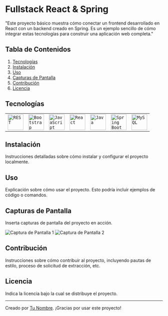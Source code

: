 # Fullstack React & Spring

"Este proyecto básico muestra cómo conectar un frontend desarrollado en React con un backend creado en Spring. Es un ejemplo sencillo de cómo integrar estas tecnologías para construir una aplicación web completa."

## Tabla de Contenidos

1. [Tecnologías](#tecnologías)
2. [Instalación](#instalación)
3. [Uso](#uso)
4. [Capturas de Pantalla](#capturas-de-pantalla)
5. [Contribución](#contribución)
6. [Licencia](#licencia)


## Tecnologías

<div>
	<table>
		<tr>
			<td><code><img width="50" src="https://user-images.githubusercontent.com/25181517/192107858-fe19f043-c502-4009-8c47-476fc89718ad.png" alt="REST" title="REST"/></code></td>
			<td><code><img width="50" src="https://user-images.githubusercontent.com/25181517/183898054-b3d693d4-dafb-4808-a509-bab54cf5de34.png" alt="Bootstrap" title="Bootstrap"/></code></td>
			<td><code><img width="50" src="https://user-images.githubusercontent.com/25181517/117447155-6a868a00-af3d-11eb-9cfe-245df15c9f3f.png" alt="JavaScript" title="JavaScript"/></code></td>
			<td><code><img width="50" src="https://user-images.githubusercontent.com/25181517/183897015-94a058a6-b86e-4e42-a37f-bf92061753e5.png" alt="React" title="React"/></code></td>
			<td><code><img width="50" src="https://user-images.githubusercontent.com/25181517/117201156-9a724800-adec-11eb-9a9d-3cd0f67da4bc.png" alt="Java" title="Java"/></code></td>
			<td><code><img width="50" src="https://user-images.githubusercontent.com/25181517/183891303-41f257f8-6b3d-487c-aa56-c497b880d0fb.png" alt="Spring Boot" title="Spring Boot"/></code></td>
			<td><code><img width="50" src="https://user-images.githubusercontent.com/25181517/183896128-ec99105a-ec1a-4d85-b08b-1aa1620b2046.png" alt="MySQL" title="MySQL"/></code></td>
		</tr>
	</table>
</div>

## Instalación

Instrucciones detalladas sobre cómo instalar y configurar el proyecto localmente.

## Uso

Explicación sobre cómo usar el proyecto. Esto podría incluir ejemplos de código o comandos.

## Capturas de Pantalla

Inserta capturas de pantalla del proyecto en acción.

![Captura de Pantalla 1](/ruta/a/imagen1.png)
![Captura de Pantalla 2](/ruta/a/imagen2.png)

## Contribución

Instrucciones sobre cómo contribuir al proyecto, incluyendo pautas de estilo, proceso de solicitud de extracción, etc.

## Licencia

Indica la licencia bajo la cual se distribuye el proyecto.

---

Creado por [Tu Nombre](enlace-a-tu-página-web). ¡Gracias por usar este proyecto!
